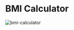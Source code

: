 #  BMI Calculator

![bmi-calculator](https://github.com/pradyotprksh/development_learning/tree/main/ios/ios_angela_udemy/BMI-Calculator-iOS13.BMI-Calculator-iOS13.png)
